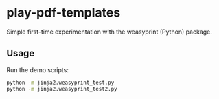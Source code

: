 # play-pdf-templates

Simple first-time experimentation with the weasyprint (Python) package.

## Usage

Run the demo scripts:

```cmd
python -m jinja2.weasyprint_test.py
python -m jinja2.weasyprint_test2.py
```
